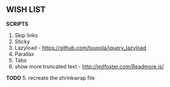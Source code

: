 **WISH LIST**
----------------------------------------------------

**SCRIPTS**
1. Skip links
3. Sticky
6. Lazyload - https://github.com/tuupola/jquery_lazyload
7. Parallax
8. Tabs
10. show more truncated text - http://jedfoster.com/Readmore.js/


**TODO**
5. recreate the shrinkwrap file